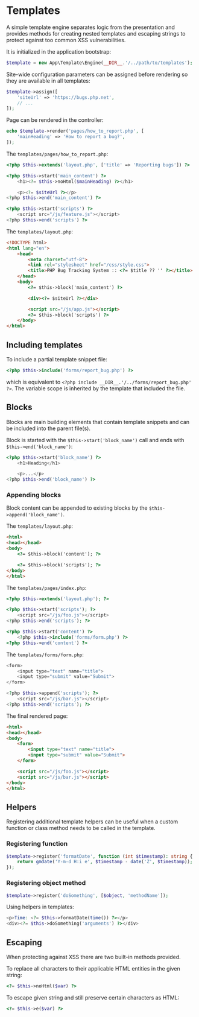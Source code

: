 # Templates

A simple template engine separates logic from the presentation and provides
methods for creating nested templates and escaping strings to protect against
too common XSS vulnerabilities.

It is initialized in the application bootstrap:

```php
$template = new App\Template\Engine(__DIR__.'/../path/to/templates');
```

Site-wide configuration parameters can be assigned before rendering so they are
available in all templates:

```php
$template->assign([
    'siteUrl' => 'https://bugs.php.net',
    // ...
]);
```

Page can be rendered in the controller:

```php
echo $template->render('pages/how_to_report.php', [
    'mainHeading' => 'How to report a bug?',
]);
```

The `templates/pages/how_to_report.php`:

```php
<?php $this->extends('layout.php', ['title' => 'Reporting bugs']) ?>

<?php $this->start('main_content') ?>
    <h1><?= $this->noHtml($mainHeading) ?></h1>

    <p><?= $siteUrl ?></p>
<?php $this->end('main_content') ?>

<?php $this->start('scripts') ?>
    <script src="/js/feature.js"></script>
<?php $this->end('scripts') ?>
```

The `templates/layout.php`:

```html
<!DOCTYPE html>
<html lang="en">
    <head>
        <meta charset="utf-8">
        <link rel="stylesheet" href="/css/style.css">
        <title>PHP Bug Tracking System :: <?= $title ?? '' ?></title>
    </head>
    <body>
        <?= $this->block('main_content') ?>

        <div><?= $siteUrl ?></div>

        <script src="/js/app.js"></script>
        <?= $this->block('scripts') ?>
    </body>
</html>
```

## Including templates

To include a partial template snippet file:

```php
<?php $this->include('forms/report_bug.php') ?>
```

which is equivalent to `<?php include __DIR__.'/../forms/report_bug.php' ?>`.
The variable scope is inherited by the template that included the file.

## Blocks

Blocks are main building elements that contain template snippets and can be
included into the parent file(s).

Block is started with the `$this->start('block_name')` call and ends with
`$this->end('block_name')`:

```php
<?php $this->start('block_name') ?>
    <h1>Heading</h1>

    <p>...</p>
<?php $this->end('block_name') ?>
```

### Appending blocks

Block content can be appended to existing blocks by the
`$this->append('block_name')`.

The `templates/layout.php`:

```html
<html>
<head></head>
<body>
    <?= $this->block('content'); ?>

    <?= $this->block('scripts'); ?>
</body>
</html>
```

The `templates/pages/index.php`:

```php
<?php $this->extends('layout.php'); ?>

<?php $this->start('scripts'); ?>
    <script src="/js/foo.js"></script>
<?php $this->end('scripts'); ?>

<?php $this->start('content') ?>
    <?php $this->include('forms/form.php') ?>
<?php $this->end('content') ?>
```

The `templates/forms/form.php`:

```php
<form>
    <input type="text" name="title">
    <input type="submit" value="Submit">
</form>

<?php $this->append('scripts'); ?>
    <script src="/js/bar.js"></script>
<?php $this->end('scripts'); ?>
```

The final rendered page:

```html
<html>
<head></head>
<body>
    <form>
        <input type="text" name="title">
        <input type="submit" value="Submit">
    </form>

    <script src="/js/foo.js"></script>
    <script src="/js/bar.js"></script>
</body>
</html>
```

## Helpers

Registering additional template helpers can be useful when a custom function or
class method needs to be called in the template.

### Registering function

```php
$template->register('formatDate', function (int $timestamp): string {
    return gmdate('Y-m-d H:i e', $timestamp - date('Z', $timestamp));
});
```

### Registering object method

```php
$template->register('doSomething', [$object, 'methodName']);
```

Using helpers in templates:

```php
<p>Time: <?= $this->formatDate(time()) ?></p>
<div><?= $this->doSomething('arguments') ?></div>
```

## Escaping

When protecting against XSS there are two built-in methods provided.

To replace all characters to their applicable HTML entities in the given string:

```php
<?= $this->noHtml($var) ?>
```

To escape given string and still preserve certain characters as HTML:

```php
<?= $this->e($var) ?>
```
